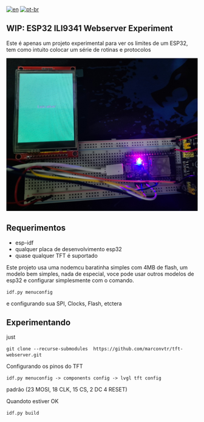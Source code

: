 [![en](https://img.shields.io/badge/lang-en-red.svg)](https://github.com/marconvtr/tft-webserver/blob/main/README.md)
[![pt-br](https://img.shields.io/badge/lang-pt--br-green.svg)](https://github.com/marconvtr/tft-webserver/blob/main/README.pt-br.md)

## WIP: ESP32 ILI9341 Webserver Experiment

Este é apenas um projeto experimental para ver os limites de um ESP32, tem como intuito colocar um série de rotinas e protocolos

![the little esp](docs/espinho.jpg)

## Requerimentos

* esp-idf
* qualquer placa de desenvolvimento esp32
* quase qualquer TFT é suportado

Este projeto usa uma nodemcu baratinha simples com 4MB de flash, um modelo bem simples, nada de especial, voce pode usar outros modelos de esp32 e configurar simplesmente com o comando.

```
idf.py menuconfig
```

e configurando sua SPI, Clocks, Flash, etctera

## Experimentando

just 

```
git clone --recurse-submodules  https://github.com/marconvtr/tft-webserver.git
```

Configurando os pinos do TFT 


```
idf.py menuconfig -> components config -> lvgl tft config 
```
padrão (23 MOSI, 18 CLK, 15 CS, 2 DC 4 RESET)

Quandoto estiver OK

```
idf.py build
```

